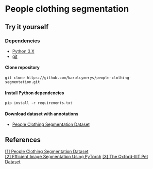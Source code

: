 # People clothing segmentation


## Try it yourself

### Dependencies  

- [Python 3.X](https://www.python.org/downloads/)
- [git](https://git-scm.com/downloads)

#### Clone repository

```shell
git clone https://github.com/karolcymerys/people-clothing-segmentation.git
```

#### Install Python dependencies

```shell
pip install -r requirements.txt
```

#### Download dataset with annotations

- [People Clothing Segmentation Dataset](https://www.kaggle.com/datasets/rajkumarl/people-clothing-segmentation/data)


## References

[[1] People Clothing Segmentation Dataset](https://www.kaggle.com/datasets/rajkumarl/people-clothing-segmentation/data)  
[[2] Efficient Image Segmentation Using PyTorch](https://towardsdatascience.com/efficient-image-segmentation-using-pytorch-part-1-89e8297a0923)
[[3] The Oxford-IIIT Pet Dataset](https://www.robots.ox.ac.uk/~vgg/data/pets/)